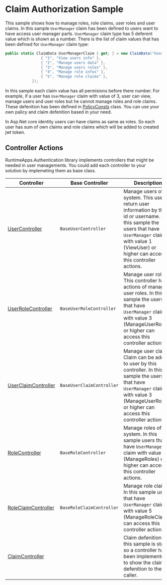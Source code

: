 # Claim Authorization Sample

This sample shows how to manage roles, role claims, user roles and user claims. In this sample `UserManager` claim has been defined to users want to have access user manager parts. `UserManager` claim type has 5 deferent value which is shown as a number. There is the list of claim values that has been defined for `UserManager` claim type:

```cs
public static ClaimData UserManagerClaim { get; } = new ClaimData("UserManager", "Claims of users access to managing users", new Dictionary<string, string>() {
                { "1", "View users info" },
                { "2", "Manage users data" },
                { "3", "Manage users roles" },
                { "4", "Manage role infos" },
                { "5", "Manage role claims" },
            });
```

In this sample each claim value has all permisions before there number. For example, if a user has `UserManager` claim with value of 3, user can view, manage users and user roles but he cannot manage roles and role claims. These defenition has been defined in [PolicyConsts](./PolicyConsts.cs) class. You can use your own palicy and claim defenition based in your need.

In Asp.Net core identity users can have claims as same as roles. So each user has sum of own claims and role claims which will be added to created jwt token. 

## Controller Actions

RuntimeApps.Authentication library implements controllers that might be needed in user managements. You could add each controller to your solution by implemeting them as base class.

Controller | Base Controller | Description
--- | --- | ---
[UserController](./Controllers/UserController.cs) | `BaseUserController` | Manage users of system. This user return user information by their id or username. In this sample the users that have `UserManager` claim with value 1 (ViewUser) or higher can access this controller actions.
[UserRoleController](./Controllers/UserRoleController.cs) | `BaseUserRoleController` | Manage user roles. This controller has actions of managing user roles. In this sample the users that have `UserManager` claim with value 3 (ManageUserRoles) or higher can access this controller actions.
[UserClaimController](./Controllers/UserClaimController.cs) | `BaseUserClaimController` | Manage user claims. Claim can be added to user by this controller. In this sample the users that have `UserManager` claim with value 3 (ManageUserRoles) or higher can access this controller actions.
[RoleController](./Controllers/RoleController.cs) | `BaseRoleController` | Manage roles of system. In this sample users that have `UserManager` claim with value 4 (ManageRoles) or higher can access this controller actions.
[RoleClaimController](./Controllers/RoleClaimController.cs) | `BaseRoleClaimController` | Manage role claims. In this sample users that have `UserManager` claim with value 5 (ManageRoleClaims) can access this controller actions.
[ClaimController](./Controllers/ClaimController.cs) | | Claim defenition in this sample is static, so a controller has been implemented to show the claim defenition to the API caller.
